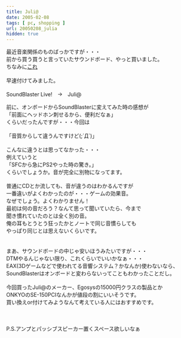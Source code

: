 ```yaml
---
title: Juli@
date: 2005-02-08
tags: [ pc, shopping ]
url: 20050208_julia
hidden: true
---
```

最近音楽関係のものばっかですが・・・<br />
前から買う買うと言っていたサウンドボード、やっと買いました。<br />
ちなみに<a href="http://www.egosys.co.jp/HP/php/juli@.php" title="Juli@">これ</a><br />
<br />
早速付けてみました。<br />
<br />
 SoundBlaster Live!　→　Juli@<a></a>
<!--more-->
前に、オンボードからSoundBlasterに変えてみた時の感想が<br />
「前面にヘッドホン刺せるから、便利だなぁ」<br />
くらいだったんですが・・・今回は<br />
<br />
「音質からして違うんですけど(;´Д`)」<br />
<br />
こんなに違うとは思ってなかった・・・<br />
例えていうと<br />
「SFCから急にPS2やった時の驚き。」<br />
くらいでしょうか。音が完全に別物になってます。<br />
<br />
普通にCDとか流しても、音が違うのはわかるんですが<br />
一番違いがよくわかったのが・・・ゲームの効果音。<br />
なぜでしょう。よくわかりません！<br />
最初は何の音だろう？なんて思って聞いていたら、今まで<br />
聞き慣れていたのとは全く別の音。<br />
俺の耳もとうとう狂ったかとノートで同じ音慣らしても<br />
やっぱり同じとは思えないくらいです。<br />
<br />
<br />
まあ、サウンドボードの中じゃ安いほうみたいですが・・・<br />
DTMやるんじゃない限り、これくらいでいいかなぁ・・・<br />
EAX(3Dゲームなどで使われてる音響システム？かなんか)使わないなら、<br />
SoundBlasterはオンボードと変わらないってこともわかったことだし。<br />
<br />
今回買ったJuli@のメーカー、Egosysの15000円クラスの製品とか<br />
ONKYOのSE-150PCIなんかが値段の割にいいそうです。<br />
買い換えor付けてみようなんて考えている人にはおすすめです。<br />
<br />
<br />
<br />
P.S.アンプとパッシブスピーカー置くスペース欲しいなぁ
